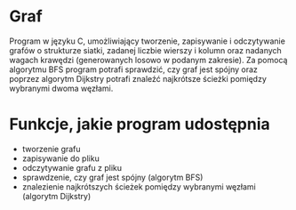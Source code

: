 # Graf
Program w języku C, umożliwiający tworzenie, zapisywanie i odczytywanie grafów o strukturze siatki, zadanej liczbie wierszy i kolumn oraz nadanych wagach krawędzi (generowanych losowo w podanym zakresie). Za pomocą algorytmu BFS program potrafi sprawdzić, czy graf jest spójny oraz poprzez algorytm Dijkstry potrafi znaleźć najkrótsze ścieżki pomiędzy wybranymi dwoma węzłami. 
# Funkcje, jakie program udostępnia
- tworzenie grafu 
- zapisywanie do pliku
- odczytywanie grafu z pliku
- sprawdzenie, czy graf jest spójny (algorytm BFS) 
- znalezienie najkrótszych ścieżek pomiędzy wybranymi węzłami (algorytm Dijkstry) 
